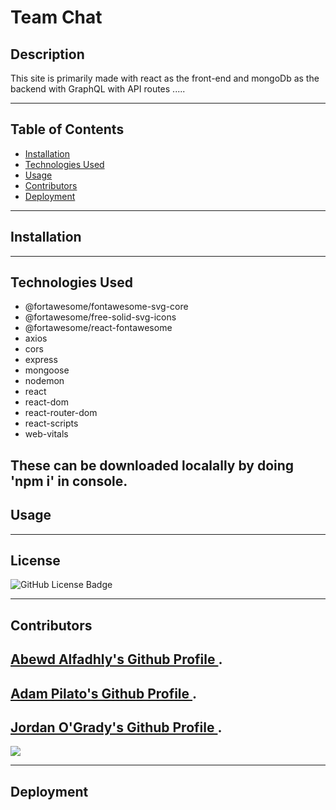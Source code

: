 # **Team Chat**


## **Description**

This site is primarily made with react as the front-end and mongoDb as the backend with GraphQL with API routes .....

---
## **Table of Contents**
- <a href="#installation">Installation</a>
- <a href="#technologies-used">Technologies Used</a>
- <a href="#usage">Usage</a>
- <a href="#contributors">Contributors</a>
- <a href="#deployment">Deployment</a>

---
## **Installation**
<!-- The application can be used by going to the deployed site and either using it on browser or downloading it as a native app. -->


---
## **Technologies Used**

- @fortawesome/fontawesome-svg-core
- @fortawesome/free-solid-svg-icons
- @fortawesome/react-fontawesome
- axios
- cors
- express
- mongoose
- nodemon
- react
- react-dom
- react-router-dom
- react-scripts
- web-vitals

These can be downloaded localally by doing 'npm i' in console.
---

## **Usage**

<!-- To use this site, you simply go to the deployed application and either use it in browser or install it as a native app.

Below is a demo gif of the site :

The following image shows the application's IndexedDB storage:

![Demonstration of the finished Module 19 Challenge with a IndexedDB storage named 'jate' in the browser.](./Assets/03-idb-storage.png) -->

---

## **License**

![GitHub License Badge](https://shields.io/badge/license-MIT-green)

---

## **Contributors**

[Abewd Alfadhly's Github Profile ](https://github.com/Abewd).
---
[Adam Pilato's Github Profile ](https://github.com/Adzy89).
---
[Jordan O'Grady's Github Profile ](https://github.com/JordanNotAvailable).
---

<!-- Github visitors count -->

[![](https://visitcount.itsvg.in/api?id=JordanNotAvailable/team-chat&icon=0&color=0)](https://visitcount.itsvg.in)

---

## **Deployment**

<!-- [This is a link to the deployed site:  text-editor-jog.herokuapp.com/](https://text-editor-jog.herokuapp.com/) -->
